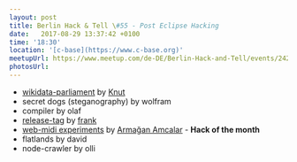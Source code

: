 ```yaml
---
layout: post
title: Berlin Hack & Tell \#55 - Post Eclipse Hacking
date:   2017-08-29 13:37:42 +0100
time: '18:30'
location: '[c-base](https://www.c-base.org)'
meetupUrl: https://www.meetup.com/de-DE/Berlin-Hack-and-Tell/events/242822556
photosUrl: 
---
```


* [wikidata-parliament](https://blog.k-nut.eu/wikidata-parliament-svg) by [Knut](https://k-nut.eu)
* secret dogs (steganography) by wolfram
* compiler by olaf
* [release-tag](https://github.com/frehberg/rust-releasetag) by [frank](https://github.com/frehberg)
* [web-midi experiments](https://github.com/dashersw/midi-experiments) by [Armağan Amcalar](https://github.com/dashersw) - **Hack of the month**
* flatlands by david
* node-crawler by olli
